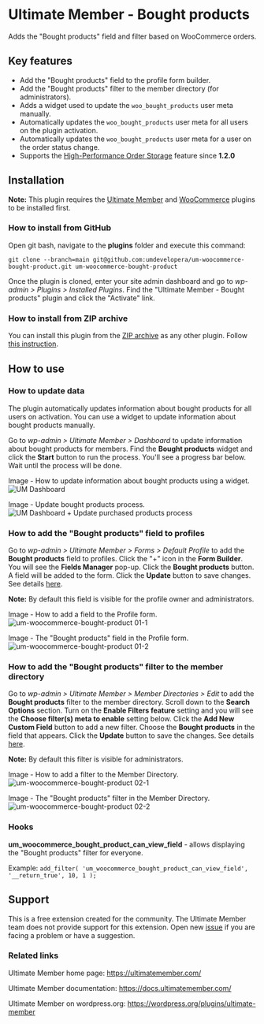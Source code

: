 # Ultimate Member - Bought products

Adds the "Bought products" field and filter based on WooCommerce orders.

## Key features
- Add the "Bought products" field to the profile form builder.
- Add the "Bought products" filter to the member directory (for administrators).
- Adds a widget used to update the `woo_bought_products` user meta manually.
- Automatically updates the `woo_bought_products` user meta for all users on the plugin activation.
- Automatically updates the `woo_bought_products` user meta for a user on the order status change.
- Supports the [High-Performance Order Storage](https://woo.com/document/high-performance-order-storage/) feature since **1.2.0**

## Installation

__Note:__ This plugin requires the [Ultimate Member](https://wordpress.org/plugins/ultimate-member/) and [WooCommerce](https://wordpress.org/plugins/woocommerce/) plugins to be installed first.

### How to install from GitHub

Open git bash, navigate to the **plugins** folder and execute this command:

`git clone --branch=main git@github.com:umdevelopera/um-woocommerce-bought-product.git um-woocommerce-bought-product`

Once the plugin is cloned, enter your site admin dashboard and go to _wp-admin > Plugins > Installed Plugins_. Find the "Ultimate Member - Bought products" plugin and click the "Activate" link.

### How to install from ZIP archive

You can install this plugin from the [ZIP archive](https://drive.google.com/file/d/1DXR9UA_ecmCM6KzwBeTx4FEPB0kylkGl/view?usp=sharing) as any other plugin. Follow [this instruction](https://wordpress.org/support/article/managing-plugins/#upload-via-wordpress-admin).

## How to use

### How to update data

The plugin automatically updates information about bought products for all users on activation. You can use a widget to update information about bought products manually.

Go to *wp-admin > Ultimate Member > Dashboard* to update information about bought products for members. Find the **Bought products** widget and click the **Start** button to run the process. You'll see a progress bar below. Wait until the process will be done.

Image - How to update information about bought products using a widget.
![UM Dashboard](https://github.com/umdevelopera/um-woocommerce-bought-product/assets/113178913/3a168113-4568-44fb-a299-48489587fa1e)

Image - Update bought products process.
![UM Dashboard + Update purchased products process](https://github.com/umdevelopera/um-woocommerce-bought-product/assets/113178913/be5d74ab-01e2-48e4-9d9a-85f2dcbf820b)

### How to add the "Bought products" field to profiles

Go to *wp-admin > Ultimate Member > Forms > Default Profile* to add the **Bought products** field to profiles. Click the "+" icon in the **Form Builder**. You will see the **Fields Manager** pop-up. Click the **Bought products** button. A field will be added to the form. Click the **Update** button to save changes. See details [here](https://docs.ultimatemember.com/article/188-how-to-add-fields-to-a-form).

__Note:__ By default this field is visible for the profile owner and administrators.

Image - How to add a field to the Profile form.
![um-woocommerce-bought-product 01-1](https://github.com/umdevelopera/um-woocommerce-bought-product/assets/113178913/7e2bbbb0-0204-4562-9e43-44b856da4b04)

Image - The "Bought products" field in the Profile form.
![um-woocommerce-bought-product 01-2](https://github.com/umdevelopera/um-woocommerce-bought-product/assets/113178913/f758821f-e64b-4586-b6a6-6473d65ba302)

### How to add the "Bought products" filter to the member directory

Go to *wp-admin > Ultimate Member > Member Directories > Edit* to add the **Bought products** filter to the member directory. Scroll down to the **Search Options** section. Turn on the **Enable Filters feature** setting and you will see the **Choose filter(s) meta to enable** setting below. Click the **Add New Custom Field** button to add a new filter. Choose the **Bought products** in the field that appears. Click the **Update** button to save the changes. See details [here](https://docs.ultimatemember.com/article/1513-member-directories-2-1-0#search).

__Note:__ By default this filter is visible for administrators.

Image - How to add a filter to the Member Directory.
![um-woocommerce-bought-product 02-1](https://github.com/umdevelopera/um-woocommerce-bought-product/assets/113178913/0ca53adc-6a2f-4202-b195-b478f8c41baf)

Image - The "Bought products" filter in the Member Directory.
![um-woocommerce-bought-product 02-2](https://github.com/umdevelopera/um-woocommerce-bought-product/assets/113178913/77bb7790-1d73-424d-941f-0c8bc7cba290)

### Hooks

**um_woocommerce_bought_product_can_view_field** - allows displaying the "Bought products" filter for everyone.

Example:
`add_filter( 'um_woocommerce_bought_product_can_view_field', '__return_true', 10, 1 );`

## Support

This is a free extension created for the community. The Ultimate Member team does not provide support for this extension.
Open new [issue](https://github.com/umdevelopera/um-woocommerce-bought-product/issues) if you are facing a problem or have a suggestion.

### Related links

Ultimate Member home page: https://ultimatemember.com/

Ultimate Member documentation: https://docs.ultimatemember.com/

Ultimate Member on wordpress.org: https://wordpress.org/plugins/ultimate-member
